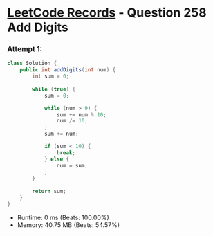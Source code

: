 # [LeetCode Records](../../README.md) - Question 258 Add Digits

### Attempt 1: 
```java
class Solution {
    public int addDigits(int num) {
        int sum = 0;
        
        while (true) {
            sum = 0;

            while (num > 9) {
                sum += num % 10;
                num /= 10;
            }
            sum += num;

            if (sum < 10) {
                break;
            } else {
                num = sum;
            }
        }
        
        return sum;
    }
}
```
- Runtime: 0 ms (Beats: 100.00%)
- Memory: 40.75 MB (Beats: 54.57%)

<br>
